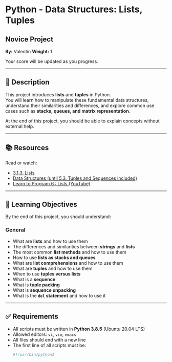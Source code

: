 # Python - Data Structures: Lists, Tuples

## Novice Project  
**By:** Valentin 
**Weight:** 1  

Your score will be updated as you progress.

---

## 📖 Description
This project introduces **lists** and **tuples** in Python.  
You will learn how to manipulate these fundamental data structures, understand their similarities and differences, and explore common use cases such as **stacks, queues, and matrix representation**.  

At the end of this project, you should be able to explain concepts without external help.

---

## 📚 Resources
Read or watch:
- [3.1.3. Lists](https://docs.python.org/3/tutorial/introduction.html#lists)  
- [Data Structures (until 5.3. Tuples and Sequences included)](https://docs.python.org/3/tutorial/datastructures.html)  
- [Learn to Program 6 : Lists (YouTube)](https://www.youtube.com/watch?v=A1HUzrvS-Pw)

---

## 🎯 Learning Objectives
By the end of this project, you should understand:

### General
- What are **lists** and how to use them  
- The differences and similarities between **strings** and **lists**  
- The most common **list methods** and how to use them  
- How to use **lists as stacks and queues**  
- What are **list comprehensions** and how to use them  
- What are **tuples** and how to use them  
- When to use **tuples versus lists**  
- What is a **sequence**  
- What is **tuple packing**  
- What is **sequence unpacking**  
- What is the **`del` statement** and how to use it  

---

## ✅ Requirements
- All scripts must be written in **Python 3.8.5** (Ubuntu 20.04 LTS)  
- Allowed editors: `vi`, `vim`, `emacs`  
- All files should end with a new line  
- The first line of all scripts must be:
  ```python
  #!/usr/bin/python3

